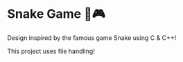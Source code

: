 # Snake Game 🐍🎮

Design inspired by the famous game Snake using C & C++!

This project uses file handling!
